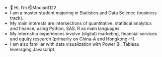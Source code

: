 - 👋 Hi, I’m @Moqian1122
- I am a master student majoring in Statistics and Data Science (business track).
- My main interests are intersections of quantitative, statitical analytics and finance, using Python, SAS, R as main languages.
- My internship experiences involve (digital) marketing, financial services and equity research (primarily on China-A and Hongkong-H).
- I am also familiar with data visualization with Power BI, Tableau leveraging Javascript.
